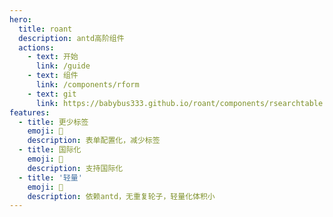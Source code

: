 ```yaml
---
hero:
  title: roant
  description: antd高阶组件
  actions:
    - text: 开始
      link: /guide
    - text: 组件
      link: /components/rform
    - text: git
      link: https://babybus333.github.io/roant/components/rsearchtable
features:
  - title: 更少标签
    emoji: 🐑
    description: 表单配置化，减少标签
  - title: 国际化
    emoji: 🐶
    description: 支持国际化
  - title: '轻量'
    emoji: 🐨
    description: 依赖antd，无重复轮子，轻量化体积小
---
```

